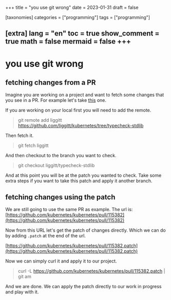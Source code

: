 +++
title = "you use git wrong"
date = 2023-01-31
draft = false

[taxonomies]
categories = ["programming"]
tags = ["programming"]

[extra]
lang = "en"
toc = true
show_comment = true
math = false
mermaid = false
+++
---

# you use git wrong

## fetching changes from a PR

Imagine you are working on a project and want to fetch some changes that you see in a PR. For example let's take [this](https://github.com/kubernetes/kubernetes/pull/115382) one.

If you are working on your local first you will need to add the remote.

> git remote add liggitt https://github.com/liggitt/kubernetes/tree/typecheck-stdlib

Then fetch it.

> git fetch liggitt

And then checkout to the branch you want to check.

> git checkout liggitt/typecheck-stdlib

And at this point you will be at the patch you wanted to check. Take some extra steps if you want to take this patch and apply it another branch.

## fetching changes using the patch

We are still going to use the same PR as example. The url is: [https://github.com/kubernetes/kubernetes/pull/115382](https://github.com/kubernetes/kubernetes/pull/115382)

Now from this URL let's get the patch of changes directly. Which we can do by adding `.patch` at the end of the url.

[https://github.com/kubernetes/kubernetes/pull/115382.patch](https://github.com/kubernetes/kubernetes/pull/115382.patch)

Now we can simply curl it and apply it to our project.

> curl -L https://github.com/kubernetes/kubernetes/pull/115382.patch | git am

And we are done. We can apply the patch directly to our work in progress and play with it.